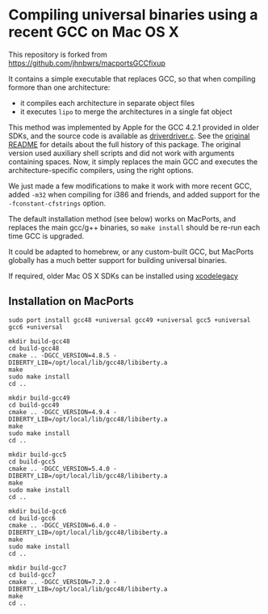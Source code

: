 # Compiling universal binaries using a recent GCC on Mac OS X

This repository is forked from https://github.com/jhnbwrs/macportsGCCfixup

It contains a simple executable that replaces GCC, so that when compiling formore than one architecture:

- it compiles each architecture in separate object files
- it executes `lipo` to merge the architectures in a single fat object

This method was implemented by Apple for the GCC 4.2.1 provided in older SDKs, and the source code is available as [driverdriver.c](http://opensource.apple.com/source/gcc/gcc-5666.3/driverdriver.c). See the [original README](README-original.md) for details about the full history of this package. The original version used auxiliary shell scripts and did not work with arguments containing spaces. Now, it simply replaces the main GCC and executes the architecture-specific compilers, using the right options.

We just made a few modifications to make it work with more recent GCC, added `-m32` when compiling for i386 and friends, and added support for the `-fconstant-cfstrings` option.

The default installation method (see below) works on MacPorts, and replaces the main gcc/g++ binaries, so `make install` should be re-run each time GCC is upgraded.

It could be adapted to homebrew, or any custom-built GCC, but MacPorts globally has a much better support for building universal binaries.

If required, older Mac OS X SDKs can be installed using [xcodelegacy](https://github.com/devernay/xcodelegacy)

## Installation on MacPorts

    sudo port install gcc48 +universal gcc49 +universal gcc5 +universal gcc6 +universal
    
    mkdir build-gcc48
    cd build-gcc48
    cmake .. -DGCC_VERSION=4.8.5 -DIBERTY_LIB=/opt/local/lib/gcc48/libiberty.a
    make
    sudo make install
    cd ..
    
    mkdir build-gcc49
    cd build-gcc49
    cmake .. -DGCC_VERSION=4.9.4 -DIBERTY_LIB=/opt/local/lib/gcc48/libiberty.a
    make
    sudo make install
    cd ..
    
    mkdir build-gcc5
    cd build-gcc5
    cmake .. -DGCC_VERSION=5.4.0 -DIBERTY_LIB=/opt/local/lib/gcc48/libiberty.a
    make
    sudo make install
    cd ..
    
    mkdir build-gcc6
    cd build-gcc6
    cmake .. -DGCC_VERSION=6.4.0 -DIBERTY_LIB=/opt/local/lib/gcc48/libiberty.a
    make
    sudo make install
    cd ..

    mkdir build-gcc7
    cd build-gcc7
    cmake .. -DGCC_VERSION=7.2.0 -DIBERTY_LIB=/opt/local/lib/gcc48/libiberty.a
    make
    cd ..
